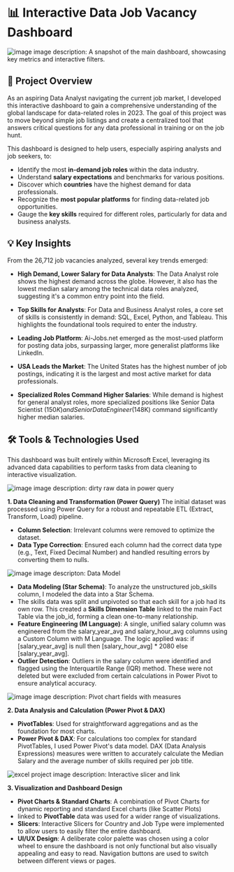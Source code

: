 # 📊 Interactive Data Job Vacancy Dashboard

![image](https://github.com/user-attachments/assets/b75ce3d1-684e-422c-9cb5-aa3be3d211e7)
image description: A snapshot of the main dashboard, showcasing key metrics and interactive filters.

## 📌 Project Overview
As an aspiring Data Analyst navigating the current job market, I developed this interactive dashboard to gain a comprehensive understanding of the global landscape for data-related roles in 2023. The goal of this project was to move beyond simple job listings and create a centralized tool that answers critical questions for any data professional in training or on the job hunt.

This dashboard is designed to help users, especially aspiring analysts and job seekers, to:

- Identify the most **in-demand job roles** within the data industry.
- Understand **salary expectations** and benchmarks for various positions.
- Discover which **countries** have the highest demand for data professionals.
- Recognize the **most popular platforms** for finding data-related job opportunities.
- Gauge the **key skills** required for different roles, particularly for data and business analysts.
  
## 💡 Key Insights
From the 26,712 job vacancies analyzed, several key trends emerged:

- **High Demand, Lower Salary for Data Analysts**: The Data Analyst role shows the highest demand across the globe. However, it also has the lowest median salary among the technical data roles analyzed, suggesting it's a common entry point into the field.

- **Top Skills for Analysts**: For Data and Business Analyst roles, a core set of skills is consistently in demand: SQL, Excel, Python, and Tableau. This highlights the foundational tools required to enter the industry.

- **Leading Job Platform**: Ai-Jobs.net emerged as the most-used platform for posting data jobs, surpassing larger, more generalist platforms like LinkedIn.

- **USA Leads the Market**: The United States has the highest number of job postings, indicating it is the largest and most active market for data professionals.

- **Specialized Roles Command Higher Salaries**: While demand is highest for general analyst roles, more specialized positions like Senior Data Scientist ($150K) and Senior Data Engineer ($148K) command significantly higher median salaries.

## 🛠️ Tools & Technologies Used
This dashboard was built entirely within Microsoft Excel, leveraging its advanced data capabilities to perform tasks from data cleaning to interactive visualization.

![image](https://github.com/user-attachments/assets/5292d7cd-8852-494a-8f49-0fcdd2da37d2)
image description: dirty raw data in power query

**1. Data Cleaning and Transformation (Power Query)**
The initial dataset was processed using Power Query for a robust and repeatable ETL (Extract, Transform, Load) pipeline.
- **Column Selection**: Irrelevant columns were removed to optimize the dataset.
- **Data Type Correction**: Ensured each column had the correct data type (e.g., Text, Fixed Decimal Number) and handled resulting errors by converting them to nulls.

![image](https://github.com/user-attachments/assets/86f3fdcc-cefd-496a-93ff-222d386438bb)
image descripton: Data Model

- **Data Modeling (Star Schema)**:
To analyze the unstructured job_skills column, I modeled the data into a Star Schema.
- The skills data was split and unpivoted so that each skill for a job had its own row. This created a **Skills Dimension Table** linked to the main Fact Table via the job_id, forming a clean one-to-many relationship.
- **Feature Engineering (M Language)**:
A single, unified salary column was engineered from the salary_year_avg and salary_hour_avg columns using a Custom Column with M Language. The logic applied was: if [salary_year_avg] is null then [salary_hour_avg] * 2080 else [salary_year_avg].
- **Outlier Detection**: Outliers in the salary column were identified and flagged using the Interquartile Range (IQR) method. These were not deleted but were excluded from certain calculations in Power Pivot to ensure analytical accuracy.

![image](https://github.com/user-attachments/assets/3cfe8a56-9024-44a1-9b5b-dae174c4ad0c)
image description: Pivot chart fields with measures

**2. Data Analysis and Calculation (Power Pivot & DAX)**
- **PivotTables**: Used for straightforward aggregations and as the foundation for most charts.
- **Power Pivot & DAX**: For calculations too complex for standard PivotTables, I used Power Pivot's data model. DAX (Data Analysis Expressions) measures were written to accurately calculate the Median Salary and the average number of skills required per job title.
  
![excel project](https://github.com/user-attachments/assets/0494e04c-a996-4f8e-a10a-e2e339d06d4a)
image description: Interactive slicer and link

**3. Visualization and Dashboard Design**
- **Pivot Charts & Standard Charts**: A combination of Pivot Charts for dynamic reporting and standard Excel charts (like Scatter Plots)
- linked to **PivotTable** data was used for a wider range of visualizations.
- **Slicers**: Interactive Slicers for Country and Job Type were implemented to allow users to easily filter the entire dashboard.
- **UI/UX Design**: A deliberate color palette was chosen using a color wheel to ensure the dashboard is not only functional but also visually appealing and easy to read. Navigation buttons are used to switch between different views or pages.
